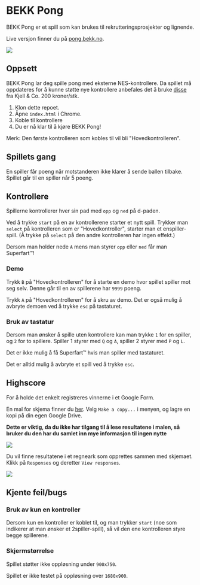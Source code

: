 # BEKK Pong

BEKK Pong er et spill som kan brukes til rekrutteringsprosjekter og lignende. 

Live versjon finner du på [pong.bekk.no](pong.bekk.no).

![](https://cloud.githubusercontent.com/assets/1413264/18090646/fdcc0050-6ec5-11e6-87f1-23884389ebe9.png)

## Oppsett

BEKK Pong lar deg spille pong med eksterne NES-kontrollere. Da spillet må oppdateres for å kunne støtte nye kontrollere anbefales det å bruke [disse](https://www.kjell.com/se/sortiment/ljud-bild/tv-spel-gaming/nintendo-nes-snes/handkontroll-med-usb-anslutning-nes-p93804) fra Kjell & Co. 200 kroner/stk.

1. Klon dette repoet.
2. Åpne `index.html` i Chrome.
3. Koble til kontrollere
4. Du er nå klar til å kjøre BEKK Pong!

Merk: Den første kontrolleren som kobles til vil bli "Hovedkontrolleren".

## Spillets gang
En spiller får poeng når motstanderen ikke klarer å sende ballen tilbake. Spillet går til en spiller når 5 poeng.

## Kontrollere
Spillerne kontrollerer hver sin pad med `opp` og `ned` på d-paden.

Ved å trykke `start` på en av kontrollerene starter et nytt spill.
Trykker man `select` på kontrolleren som er "Hovedkontroller", starter man et enspiller-spill. (Å trykke på `select` på den andre kontrolleren har ingen effekt.)

Dersom man holder nede `A` mens man styrer `opp` eller `ned` får man Superfart™!

### Demo
Trykk `B` på "Hovedkontrolleren" for å starte en demo hvor spillet spiller mot seg selv. Denne går til en av spillerene har `9999` poeng.

Trykk `A` på "Hovedkontrolleren" for å skru av demo. Det er også mulig å avbryte demoen ved å trykke `esc` på tastaturet.

### Bruk av tastatur
 
Dersom man ønsker å spille uten kontrollere kan man trykke `1` for en spiller, og `2` for to spillere. Spiller 1 styrer med `Q` og `A`, spiller 2 styrer med `P` og `L`.

Det er ikke mulig å få Superfart™ hvis man spiller med tastaturet.

Det er alltid mulig å avbryte et spill ved å trykke `esc`.

## Highscore

For å holde det enkelt registreres vinnerne i et Google Form.

En mal for skjema finner du [her](https://docs.google.com/forms/d/1395thOBXGILizqrWOAiFp-iLi_5sl-XYPkKapNl0vjg/edit?usp=sharing). Velg `Make a copy...` i menyen, og lagre en kopi på din egen Google Drive.

**Dette er viktig, da du ikke har tilgang til å lese resultatene i malen, så bruker du den har du samlet inn mye informasjon til ingen nytte**

![](https://cloud.githubusercontent.com/assets/1413264/18079142/708e206e-6e8f-11e6-886a-6f260d4f7758.png)

Du vil finne resultatene i et regneark som opprettes sammen med skjemaet. Klikk på `Responses` og deretter `View responses`. 

![](https://cloud.githubusercontent.com/assets/1413264/18079178/9beb7694-6e8f-11e6-9c50-b82dc83ea344.png)

## Kjente feil/bugs

### Bruk av kun en kontroller

Dersom kun en kontroller er koblet til, og man trykker `start` (noe som indikerer at man ønsker et 2spiller-spill), så vil den ene kontrolleren styre begge spillerene.

### Skjermstørrelse

Spillet støtter ikke oppløsning under `900x750`.

Spillet er ikke testet på oppløsning over `1680x900`.